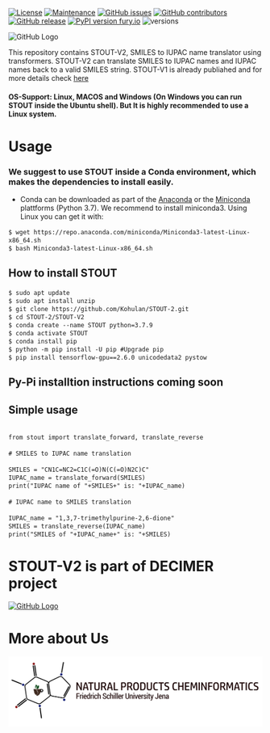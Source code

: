 [![License](https://img.shields.io/badge/License-MIT%202.0-blue.svg)](https://opensource.org/licenses/MIt)
[![Maintenance](https://img.shields.io/badge/Maintained%3F-yes-blue.svg)](https://github.com/Kohulan/STOUT-2/graphs/commit-activity)
[![GitHub issues](https://img.shields.io/github/issues/Kohulan/STOUT-2.svg)](https://GitHub.com/Kohulan/STOUT-2/issues/)
[![GitHub contributors](https://img.shields.io/github/contributors/Kohulan/STOUT-2.svg)](https://GitHub.com/Kohulan/STOUT-2/graphs/contributors/)
[![GitHub release](https://img.shields.io/github/release/Kohulan/STOUT-2.svg)](https://GitHub.com/Kohulan/STOUT-2/releases/)
[![PyPI version fury.io](https://badge.fury.io/py/STOUT-2.svg)](https://pypi.python.org/pypi/STOUT-2/)
![versions](https://img.shields.io/pypi/pyversions/STOUT-2.svg)

![GitHub Logo](https://github.com/Kohulan/STOUT-2/blob/main/Stout-2.png?raw=true)

This repository contains STOUT-V2, SMILES to IUPAC name translator using transformers. STOUT-V2 can translate SMILES to IUPAC names and IUPAC names back to a valid SMILES string. STOUT-V1 is already publiahed and for more details check [here](https://github.com/Kohulan/Smiles-TO-iUpac-Translator)

#### OS-Support: Linux, MACOS and Windows (On Windows you can run STOUT inside the Ubuntu shell). But It is highly recommended to use a Linux system.

# Usage

### We suggest to use STOUT inside a Conda environment, which makes the dependencies to install easily.
- Conda can be downloaded as part of the [Anaconda](https://www.anaconda.com/) or the [Miniconda](https://conda.io/en/latest/miniconda.html) plattforms (Python 3.7). We recommend to install miniconda3. Using Linux you can get it with:
```shell
$ wget https://repo.anaconda.com/miniconda/Miniconda3-latest-Linux-x86_64.sh
$ bash Miniconda3-latest-Linux-x86_64.sh
```
## How to install STOUT

```shell
$ sudo apt update
$ sudo apt install unzip
$ git clone https://github.com/Kohulan/STOUT-2.git
$ cd STOUT-2/STOUT-V2
$ conda create --name STOUT python=3.7.9
$ conda activate STOUT
$ conda install pip
$ python -m pip install -U pip #Upgrade pip
$ pip install tensorflow-gpu==2.6.0 unicodedata2 pystow
```

## Py-Pi installtion instructions coming soon


## Simple usage
```python3

from stout import translate_forward, translate_reverse

# SMILES to IUPAC name translation

SMILES = "CN1C=NC2=C1C(=O)N(C(=O)N2C)C"
IUPAC_name = translate_forward(SMILES)
print("IUPAC name of "+SMILES+" is: "+IUPAC_name)

# IUPAC name to SMILES translation

IUPAC_name = "1,3,7-trimethylpurine-2,6-dione"
SMILES = translate_reverse(IUPAC_name)
print("SMILES of "+IUPAC_name+" is: "+SMILES)

```




# STOUT-V2 is part of DECIMER project
[![GitHub Logo](https://github.com/Kohulan/DECIMER-Image-to-SMILES/raw/master/assets/DECIMER.gif)](https://kohulan.github.io/Decimer-Official-Site/)

# More about Us

[![GitHub Logo](https://github.com/Kohulan/DECIMER-Image-to-SMILES/blob/master/assets/CheminfGit.png?raw=true)](https://cheminf.uni-jena.de)
